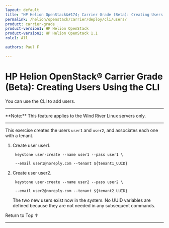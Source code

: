 ```yaml
---
layout: default
title: "HP Helion OpenStack&#174; Carrier Grade (Beta): Creating Users Using the CLI"
permalink: /helion/openstack/carrier/deploy/cli/users/
product: carrier-grade
product-version1: HP Helion OpenStack
product-version2: HP Helion OpenStack 1.1
role1: All

authors: Paul F

---
```

<!--UNDER REVISION-->

<script>

function PageRefresh {
onLoad="window.refresh"
}

PageRefresh();

</script>

<!-- <p style="font-size: small;"> <a href="/helion/openstack/1.1/3rd-party-license-agreements/">&#9664; PREV</a> | <a href="/helion/openstack/1.1/">&#9650; UP</a> | NEXT &#9654; </p> -->

# HP Helion OpenStack&#174; Carrier Grade (Beta): Creating Users Using the CLI

You can use the CLI to add users.

<hr>
**Note:** This feature applies to the Wind River Linux servers only.
<hr>

This exercise creates the users `user1` and `user2`, and associates each one with a tenant.

1. Create user user1.

		keystone user-create --name user1 --pass user1 \

		--email user1@noreply.com --tenant ${tenant1_UUID}

2. Create user user2.

		keystone user-create --name user2 --pass user2 \

		--email user2@noreply.com --tenant ${tenant2_UUID}

	The two new users exist now in the system. No UUID variables are defined because they are not needed in any subsequent commands.

<a href="#top" style="padding:14px 0px 14px 0px; text-decoration: none;"> Return to Top &#8593; </a>
 
----